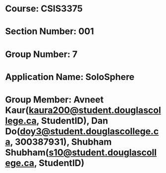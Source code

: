 # Course: CSIS3375
# Section Number: 001
# Group Number: 7
# Application Name: SoloSphere
# Group Member: Avneet Kaur(kaura200@student.douglascollege.ca, StudentID), Dan Do(doy3@student.douglascollege.ca, 300387931), Shubham Shubham(s10@student.douglascollege.ca, StudentID) 

